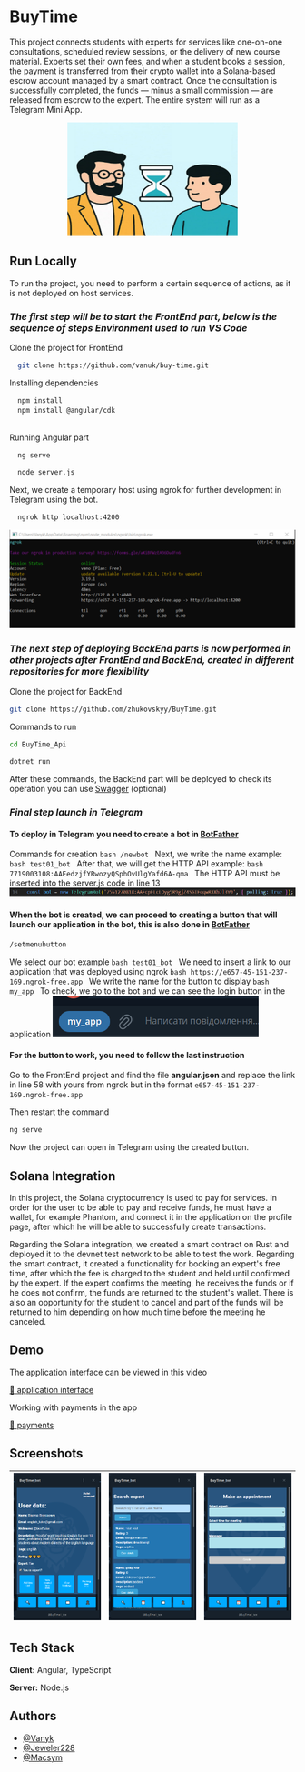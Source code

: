 
# BuyTime

This project connects students with experts for services like one-on-one consultations, scheduled review sessions, or the delivery of new course material. Experts set their own fees, and when a student books a session, the payment is transferred from their crypto wallet into a Solana-based escrow account managed by a smart contract. Once the consultation is successfully completed, the funds — minus a small commission — are released from escrow to the expert. The entire system will run as a Telegram Mini App.
<p align="center">
  <img src="Screen/logo.jpg" alt="Logo" width="300" height="200">
</p>


## Run Locally

To run the project, you need to perform a certain sequence of actions, as it is not deployed on host services.

### _The first step will be to start the FrontEnd part, below is the sequence of steps Environment used to run VS Code_


 
  Clone the project for FrontEnd
  ```bash 
    git clone https://github.com/vanuk/buy-time.git
  ```
  Installing dependencies
  ```bash 
    npm install
    npm install @angular/cdk  
    
  ```
  
  Running Angular part
  ```bash 
    ng serve
  ```
  ```bash 
    node server.js
  ```
  Next, we create a temporary host using ngrok for further development in Telegram using the bot.
  ```bash 
    ngrok http localhost:4200
  ```
  ![App Screenshot](/Screen/1.png)

 ### _The next step of deploying BackEnd parts is now performed in other projects after FrontEnd and BackEnd, created in different repositories for more flexibility_

  
  Clone the project for BackEnd
  ```bash 
  git clone https://github.com/zhukovskyy/BuyTime.git
  ```
  Commands to run
  ```bash 
  cd BuyTime_Api
  ```
  ```bash 
  dotnet run  
  ```
  After these commands, the BackEnd part will be deployed to check its operation
you can use [Swagger](http://localhost:5258/swagger/index.html) (optional)

### _Final step launch in Telegram_
#### To deploy in Telegram you need to create a bot in [BotFather](https://t.me/BotFather)
  
 Commands for creation
    ```bash
    /newbot
    ```
    Next, we write the name example:
    ```bash
    test01_bot
    ```
    After that, we will get the HTTP API example:
    ```bash
    7719003108:AAEedzjfYRwozyQSphOvUlgYafd6A-qma
    ```
    The HTTP API must be inserted into the server.js code in line 13
    ![App Screenshot](/Screen/3.png)
#### When the bot is created, we can proceed to creating a button that will launch our application in the bot, this is also done in [BotFather](https://t.me/BotFather)

  ```bash 
  /setmenubutton
  ```
  We select our bot example
    ```bash
    test01_bot
    ```
    We need to insert a link to our application that was deployed using ngrok
    ```bash
    https://e657-45-151-237-169.ngrok-free.app
    ```
    We write the name for the button to display
    ```bash
    my_app
    ```
    To check, we go to the bot and we can see the login button in the application
    ![App Screenshot](/Screen/2.png)

#### For the button to work, you need to follow the last instruction
Go to the FrontEnd project and find the file **angular.json** and replace the link in line 58 with yours from ngrok but in the format `e657-45-151-237-169.ngrok-free.app`

Then restart the command
```bash
ng serve
```
Now the project can open in Telegram using the created button.


  
  

## Solana Integration

In this project, the Solana cryptocurrency is used to pay for services. In order for the user to be able to pay and receive funds, he must have a wallet, for example Phantom, and connect it in the application on the profile page, after which he will be able to successfully create transactions.

Regarding the Solana integration, we created a smart contract on Rust and deployed it to the devnet test network to be able to test the work. Regarding the smart contract, it created a functionality for booking an expert's free time, after which the fee is charged to the student and held until confirmed by the expert. If the expert confirms the meeting, he receives the funds or if he does not confirm, the funds are returned to the student's wallet. There is also an opportunity for the student to cancel and part of the funds will be returned to him depending on how much time before the meeting he canceled.


## Demo

The application interface can be viewed in this video

[🎥 application interface ](https://drive.google.com/file/d/1k-m1KD-DYdT4yMiVaNrZ-5GBRA9KGdck/view?usp=sharing)

Working with payments in the app

[🎥 payments](https://drive.google.com/file/d/16KxatXZR0o-bMmQBjSQQtYoHyaW7LcnM/view?usp=sharingw)

## Screenshots


| ![](/Screen/11.png) | ![](/Screen/12.png) | ![](/Screen/13.png) |
|:-------------:|:-------------:|:-------------:|



## Tech Stack

**Client:** Angular, TypeScript

**Server:** Node.js


## Authors

- [@Vanyk](https://github.com/vanuk)
- [@Jeweler228](https://github.com/OlexandrNikolaiev) 
- [@Macsym](https://github.com/maxf2)
